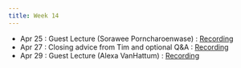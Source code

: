 ```yaml
---
title: Week 14
---
```


- Apr 25 : Guest Lecture (Sorawee Porncharoenwase) : [Recording](https://brown.hosted.panopto.com/Panopto/Pages/Viewer.aspx?id=097c805c-d24b-44d7-a0e1-ae2900f64782)
- Apr 27 : Closing advice from Tim and optional Q&A : [Recording](#)
- Apr 29 : Guest Lecture (Alexa VanHattum) : [Recording](#)
